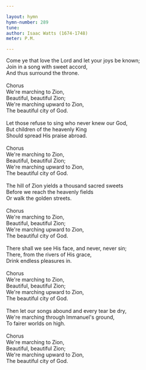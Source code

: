 ```yaml
---

layout: hymn
hymn-number: 289
tune: 
author: Isaac Watts (1674-1748)
meter: P.M.

---
```

Come ye that love the Lord and let your joys be known;<br>Join in a song with sweet accord,<br>And thus surround the throne.<br><br>Chorus<br>We're marching to Zion,<br>Beautiful, beautiful Zion;<br>We're marching upward to Zion,<br>The beautiful city of God.<br><br>Let those refuse to sing who never knew our God,<br>But children of the heavenly King<br>Should spread His praise abroad.<br><br>Chorus<br>We're marching to Zion,<br>Beautiful, beautiful Zion;<br>We're marching upward to Zion,<br>The beautiful city of God.<br><br>The hill of Zion yields a thousand sacred sweets<br>Before we reach the heavenly fields<br>Or walk the golden streets.<br><br>Chorus<br>We're marching to Zion,<br>Beautiful, beautiful Zion;<br>We're marching upward to Zion,<br>The beautiful city of God.<br><br>There shall we see His face, and never, never sin;<br>There, from the rivers of His grace,<br>Drink endless pleasures in.<br><br>Chorus<br>We're marching to Zion,<br>Beautiful, beautiful Zion;<br>We're marching upward to Zion,<br>The beautiful city of God.<br><br>Then let our songs abound and every tear be dry,<br>We're marching through Immanuel's ground,<br>To fairer worlds on high.<br><br>Chorus<br>We're marching to Zion,<br>Beautiful, beautiful Zion;<br>We're marching upward to Zion,<br>The beautiful city of God.<br><br><br>
